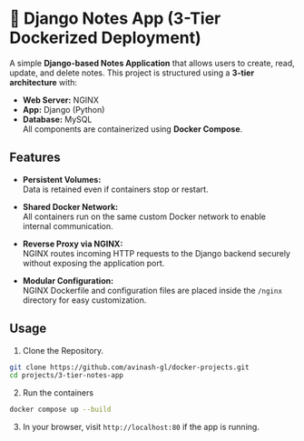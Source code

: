 
# 📝 Django Notes App (3-Tier Dockerized Deployment)

A simple **Django-based Notes Application** that allows users to create, read, update, and delete notes. This project is structured using a **3-tier architecture** with:

- **Web Server:** NGINX
- **App:** Django (Python)
- **Database:** MySQL  
All components are containerized using **Docker Compose**.


## Features

- **Persistent Volumes:**  
  Data is retained even if containers stop or restart.

- **Shared Docker Network:**  
  All containers run on the same custom Docker network to enable internal communication.

- **Reverse Proxy via NGINX:**  
  NGINX routes incoming HTTP requests to the Django backend securely without exposing the application port.

- **Modular Configuration:**  
  NGINX Dockerfile and configuration files are placed inside the `/nginx` directory for easy customization.



## Usage

1. Clone the Repository.
```bash
git clone https://github.com/avinash-gl/docker-projects.git
cd projects/3-tier-notes-app
```

2. Run the containers
```bash
docker compose up --build
```

3. In your browser, visit `http://localhost:80` if the app is running.


